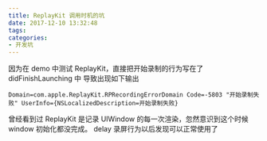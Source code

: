 ```yaml
---
title: ReplayKit 调用时机的坑
date: 2017-12-10 13:32:48
tags:
categories:
- 开发坑
---
```


因为在 demo 中测试 ReplayKit，直接把开始录制的行为写在了 didFinishLaunching 中
导致出现如下输出

    Domain=com.apple.ReplayKit.RPRecordingErrorDomain Code=-5803 "开始录制失败" UserInfo={NSLocalizedDescription=开始录制失败}

曾经看到过 ReplayKit 是记录 UIWindow 的每一次渲染，忽然意识到这个时候 window 初始化都没完成。
delay 录屏行为以后发现可以正常使用了